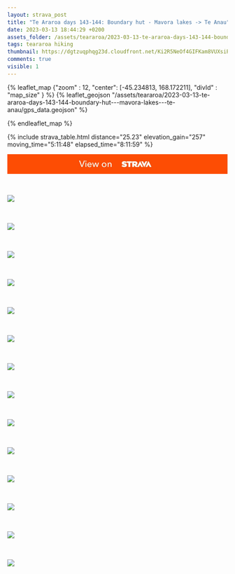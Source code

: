 ```yaml
---
layout: strava_post
title: "Te Araroa days 143-144: Boundary hut - Mavora lakes -> Te Anau"
date: 2023-03-13 18:44:29 +0200
assets_folder: /assets/teararoa/2023-03-13-te-araroa-days-143-144-boundary-hut---mavora-lakes---te-anau
tags: teararoa hiking
thumbnail: https://dgtzuqphqg23d.cloudfront.net/Ki2R5NeOf4GIFKam8VUXsiPGIDc4D1HnbzJlBgeN6-M-1024x768.jpg
comments: true
visible: 1
---
```



{% leaflet_map {"zoom" : 12,
                  "center": [-45.234813, 168.172211],
                 "divId" : "map_size" } %}
    {% leaflet_geojson "/assets/teararoa/2023-03-13-te-araroa-days-143-144-boundary-hut---mavora-lakes---te-anau/gps_data.geojson" %}

{% endleaflet_map %}





{% include strava_table.html distance="25.23" elevation_gain="257" moving_time="5:11:48" elapsed_time="8:11:59" %}

[![](/assets/strava.jpg)](https://www.strava.com/activities/8710949830)


<br />

![](https://dgtzuqphqg23d.cloudfront.net/Ki2R5NeOf4GIFKam8VUXsiPGIDc4D1HnbzJlBgeN6-M-1024x768.jpg)


<br />

![](https://dgtzuqphqg23d.cloudfront.net/ZGTLkdJPciFnqdEjaG182LhY2LBBFJvdfZAOyv0C0a8-1024x768.jpg)


<br />

![](https://dgtzuqphqg23d.cloudfront.net/fZpNDTTptbKXJw4ee4AYffTMDv_NsCTrjwpjdbGthUk-1024x768.jpg)


<br />

![](https://dgtzuqphqg23d.cloudfront.net/YES_nVRWPphDtdSxx5h5OoJHwA9tXixDjIK8qNPc18o-768x1024.jpg)


<br />

![](https://dgtzuqphqg23d.cloudfront.net/Xa1YhilUB_qwfK-R2SOOF4kq-n6O2-8ksfRHLuH3NDw-1024x768.jpg)


<br />

![](https://dgtzuqphqg23d.cloudfront.net/tv0ND1mEpkNIkDaIeBLs9d7IuvnLLHiv8D8ajaSBfCs-768x1024.jpg)


<br />

![](https://dgtzuqphqg23d.cloudfront.net/39nS9Y5AAuzr1QWl78vhSGJTrd_iideEpj3hfHGB4A8-1024x768.jpg)


<br />

![](https://dgtzuqphqg23d.cloudfront.net/24pTqiaD40P5Z3JRfMyZG7qlpZqrk92sysVroHuluAA-1024x768.jpg)


<br />

![](https://dgtzuqphqg23d.cloudfront.net/UYW1Db-nKV9N-cOi8-FfLxfMx11dTyyuElB5wVnxlcQ-1024x768.jpg)


<br />

![](https://dgtzuqphqg23d.cloudfront.net/qFuNtgy1Hq8lHYDY4OD7LR07xJdPKOo3Qp-SpF9EBA8-1024x768.jpg)


<br />

![](https://dgtzuqphqg23d.cloudfront.net/OAr1kEjMM3Hu5Ockb7W_nHSLy3wCSd5-mM7_XdFsBJo-1024x768.jpg)


<br />

![](https://dgtzuqphqg23d.cloudfront.net/IFJQeOdeXWkXQ9bcmAcMqrvajJl2pkbqRNkygozOvpk-1024x768.jpg)


<br />

![](https://dgtzuqphqg23d.cloudfront.net/33axKVjsrGWjsceh1ODUC1zNhvGXygI_omJXWPUqYds-1024x768.jpg)


<br />

![](https://dgtzuqphqg23d.cloudfront.net/htnb9cqe_0aWhSht1zq1GbaV9ZPFJSJEN1FUA-X7jcQ-768x1024.jpg)
